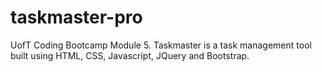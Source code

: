 # taskmaster-pro
UofT Coding Bootcamp Module 5. Taskmaster is a task management tool built using HTML, CSS, Javascript, JQuery and Bootstrap. 
